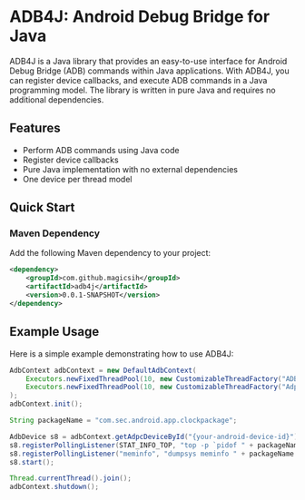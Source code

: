 # ADB4J: Android Debug Bridge for Java

ADB4J is a Java library that provides an easy-to-use interface for Android Debug Bridge (ADB) commands within Java applications. With ADB4J, you can register device callbacks, and execute ADB commands in a Java programming model. The library is written in pure Java and requires no additional dependencies.

## Features
- Perform ADB commands using Java code
- Register device callbacks
- Pure Java implementation with no external dependencies
- One device per thread model

## Quick Start

### Maven Dependency

Add the following Maven dependency to your project:

```xml
<dependency>
    <groupId>com.github.magicsih</groupId>
    <artifactId>adb4j</artifactId>
    <version>0.0.1-SNAPSHOT</version>      
</dependency>
```

## Example Usage

Here is a simple example demonstrating how to use ADB4J:

```java
AdbContext adbContext = new DefaultAdbContext(
    Executors.newFixedThreadPool(10, new CustomizableThreadFactory("ADBNetwork-")),
    Executors.newFixedThreadPool(10, new CustomizableThreadFactory("AdpcCallback-"))
);
adbContext.init();

String packageName = "com.sec.android.app.clockpackage";

AdbDevice s8 = adbContext.getAdpcDeviceById("{your-android-device-id}");
s8.registerPollingListener(STAT_INFO_TOP, "top -p `pidof " + packageName + "` -o ARGS,%CPU -n 1\n", this, false);
s8.registerPollingListener("meminfo", "dumpsys meminfo " + packageName + "\n", this, false);
s8.start();

Thread.currentThread().join();   
adbContext.shutdown();
```
